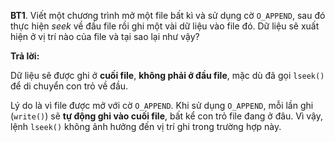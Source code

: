 **BT1**. Viết một chương trình mở một file bất kì và sử dụng cờ `O_APPEND`, sau đó thực hiện *seek* về đầu file rồi ghi một vài dữ liệu vào file đó. Dữ liệu sẽ xuất hiện ở vị trí nào của file và tại sao lại như vậy?

**Trả lời:**

Dữ liệu sẽ được ghi ở **cuối file**, **không phải ở đầu file**, mặc dù đã gọi `lseek()` để di chuyển con trỏ về đầu.

Lý do là vì file được mở với cờ `O_APPEND`. Khi sử dụng `O_APPEND`, mỗi lần ghi (`write()`) sẽ **tự động ghi vào cuối file**, bất kể con trỏ file đang ở đâu. Vì vậy, lệnh `lseek()` không ảnh hưởng đến vị trí ghi trong trường hợp này.
